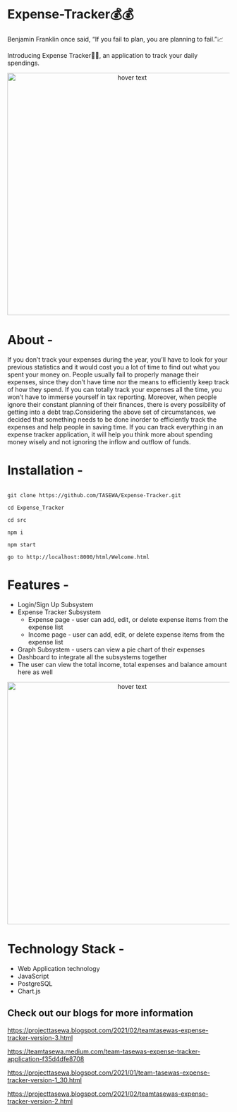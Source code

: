 # Expense-Tracker:moneybag::moneybag:

Benjamin Franklin once said, “If you fail to plan, you are planning to fail.”:chart_with_upwards_trend:

Introducing Expense Tracker:pencil::green_book:, an application to track your daily spendings. 
<p align="center">
  <img src="https://www.moneyweb.co.za/wp-content/uploads/2017/04/shutterstock_538574377-555x312.jpg" width="550" title="hover text">
</p>

# About -
If you don’t track your expenses during the year, you’ll have to look for your previous statistics and it would cost you a lot of time to find out what you spent your money on. People usually fail to properly manage their expenses, since they don’t have time nor the means to efficiently keep track of how they spend. If you can totally track your expenses all the time, you won’t have to immerse yourself in tax reporting. Moreover, when people ignore their constant planning of their finances, there is every possibility of getting into a debt trap.Considering the above set of circumstances, we decided that something needs to be done inorder to efficiently track the expenses and help people in saving time. If you can track everything in an expense tracker application, it will help you think more about spending money wisely and not ignoring the inflow and outflow of funds.

# Installation -

```

git clone https://github.com/TASEWA/Expense-Tracker.git

cd Expense_Tracker

cd src

npm i 

npm start

go to http://localhost:8000/html/Welcome.html

```

# Features -
* Login/Sign Up Subsystem
* Expense Tracker Subsystem
	* Expense page - user can add, edit, or delete expense items from the expense list
	* Income page -  user can add, edit, or delete expense items from the expense list
* Graph Subsystem - users can view a pie chart of their expenses
* Dashboard to integrate all the subsystems together
* The user can view the total income, total expenses and balance amount here as well


<p align="center">
  <img src="https://images.unsplash.com/photo-1460925895917-afdab827c52f?ixid=MXwxMjA3fDB8MHxwaG90by1wYWdlfHx8fGVufDB8fHw%3D&ixlib=rb-1.2.1&auto=format&fit=crop&w=1302&q=80" width="550" title="hover text">
</p>

# Technology Stack -

* Web Application technology
* JavaScript
* PostgreSQL
* Chart.js

<h2> Check out our blogs for more information </h2>

https://projecttasewa.blogspot.com/2021/02/teamtasewas-expense-tracker-version-3.html

https://teamtasewa.medium.com/team-tasewas-expense-tracker-application-f35d4dfe8708

https://projecttasewa.blogspot.com/2021/01/team-tasewas-expense-tracker-version-1_30.html

https://projecttasewa.blogspot.com/2021/02/teamtasewas-expense-tracker-version-2.html

